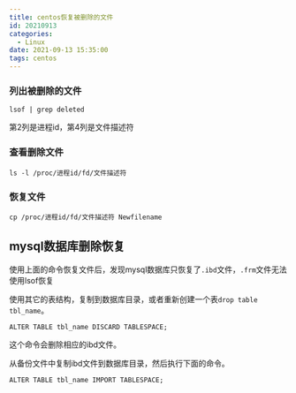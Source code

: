 ```yaml
---
title: centos恢复被删除的文件
id: 20210913
categories:
  - Linux
date: 2021-09-13 15:35:00
tags: centos
---
```


### 列出被删除的文件

```
lsof | grep deleted
```

第2列是进程id，第4列是文件描述符

### 查看删除文件

```
ls -l /proc/进程id/fd/文件描述符
```

### 恢复文件

```
cp /proc/进程id/fd/文件描述符 Newfilename
```


## mysql数据库删除恢复

使用上面的命令恢复文件后，发现mysql数据库只恢复了`.ibd`文件，`.frm`文件无法使用lsof恢复

使用其它的表结构，复制到数据库目录，或者重新创建一个表`drop table tbl_name`。

```
ALTER TABLE tbl_name DISCARD TABLESPACE;
```

这个命令会删除相应的ibd文件。

从备份文件中复制ibd文件到数据库目录，然后执行下面的命令。

```
ALTER TABLE tbl_name IMPORT TABLESPACE;
```
